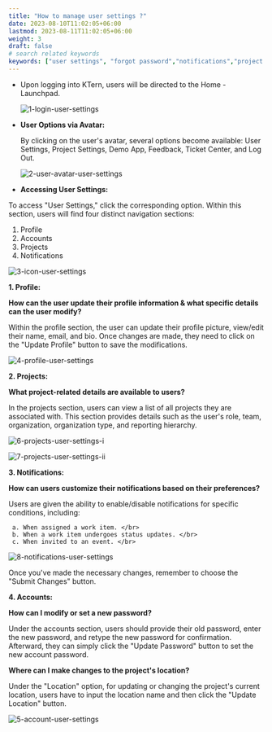 ```yaml
---
title: "How to manage user settings ?"
date: 2023-08-10T11:02:05+06:00
lastmod: 2023-08-11T11:02:05+06:00
weight: 3
draft: false
# search related keywords
keywords: ["user settings", "forgot password","notifications","project settings"]
---
```


<ul>
<li>
Upon logging into KTern, users will be directed to the Home - Launchpad. 
</li>
 
![1-login-user-settings](https://storage.googleapis.com/ktern-public-files/product-documentation/Digital%20Projects/User%20Settings/1-login-user-settings.png)

<li>

**User Options via Avatar:**
</li>

By clicking on the user's avatar, several options become available: User Settings, Project Settings, Demo App, Feedback, Ticket Center, and Log Out.

![2-user-avatar-user-settings](https://storage.googleapis.com/ktern-public-files/product-documentation/Digital%20Projects/User%20Settings/2-user-avatar-user-settings.png)

<li>

**Accessing User Settings:**
</li>
</ul>

To access "User Settings," click the corresponding option. Within this section, users will find four distinct navigation sections:

   1. Profile </br>
   2. Accounts </br>
   3. Projects </br>
   4. Notifications </br>

![3-icon-user-settings](https://storage.googleapis.com/ktern-public-files/product-documentation/Digital%20Projects/User%20Settings/3-icon-user-settings.png)

**1. Profile:** 

**How can the user update their profile information & what specific details can the user modify?**

Within the profile section, the user can update their profile picture, view/edit their name, email, and bio. Once changes are made, they need to click on the "Update Profile" button to save the modifications.

![4-profile-user-settings](https://storage.googleapis.com/ktern-public-files/product-documentation/Digital%20Projects/User%20Settings/4-profile-user-settings.png)

**2. Projects:** 

**What project-related details are available to users?**

In the projects section, users can view a list of all projects they are associated with. This section provides details such as the user's role, team, organization, organization type, and reporting hierarchy.

![6-projects-user-settings-i](https://storage.googleapis.com/ktern-public-files/product-documentation/Digital%20Projects/User%20Settings/6-projects-user-settings-i.png)

![7-projects-user-settings-ii](https://storage.googleapis.com/ktern-public-files/product-documentation/Digital%20Projects/User%20Settings/7-projects-user-settings-ii.png)

**3. Notifications:** 

**How can users customize their notifications based on their preferences?**

Users are given the ability to enable/disable notifications for specific conditions, including: 

     a. When assigned a work item. </br>
     b. When a work item undergoes status updates. </br>
     c. When invited to an event. </br>

![8-notifications-user-settings](https://storage.googleapis.com/ktern-public-files/product-documentation/Digital%20Projects/User%20Settings/8-notifications-user-settings.png)

Once you've made the necessary changes, remember to choose the "Submit Changes" button.

**4. Accounts:** 

**How can I modify or set a new password?**

Under the accounts section, users should provide their old password, enter the new password, and retype the new password for confirmation. Afterward, they can simply click the "Update Password" button to set the new account password.

**Where can I make changes to the project's location?**

Under the "Location" option, for updating or changing the project's current location, users have to input the location name and then click the "Update Location" button.

![5-account-user-settings](https://storage.googleapis.com/ktern-public-files/product-documentation/Digital%20Projects/User%20Settings/5-account-user-settings.png)
